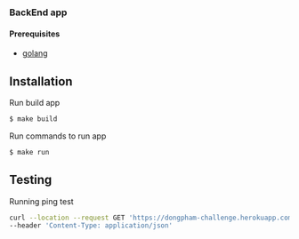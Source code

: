 
### BackEnd app

#### Prerequisites

- [golang](https://go.dev/)

## Installation

Run build app

```bash
$ make build
```

Run commands to run app

```bash
$ make run
```

## Testing

Running ping test

```bash
curl --location --request GET 'https://dongpham-challenge.herokuapp.com/ping' \
--header 'Content-Type: application/json' 
```